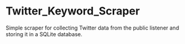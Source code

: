 # Twitter_Keyword_Scraper
Simple scraper for collecting Twitter data from the public listener and storing it in a SQLite database.
